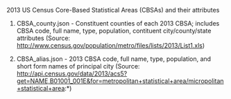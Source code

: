 2013 US Census Core-Based Statistical Areas (CBSAs) and their attributes

1) CBSA_county.json - Constituent counties of each 2013 CBSA; includes CBSA code, full name, type, population, contituent city/county/state attributes (Source: http://www.census.gov/population/metro/files/lists/2013/List1.xls)

2) CBSA_alias.json - 2013 CBSA code, full name, type, population, and short form names of principal city (Source: http://api.census.gov/data/2013/acs5?get=NAME,B01001_001E&for=metropolitan+statistical+area/micropolitan+statistical+area:*)
